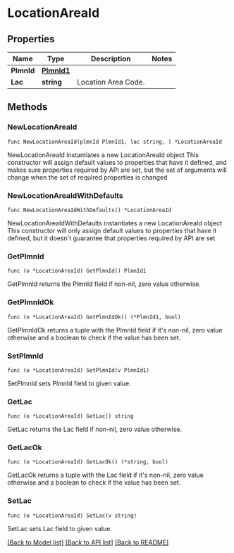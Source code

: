 # LocationAreaId

## Properties

Name | Type | Description | Notes
------------ | ------------- | ------------- | -------------
**PlmnId** | [**PlmnId1**](PlmnId1.md) |  | 
**Lac** | **string** | Location Area Code. | 

## Methods

### NewLocationAreaId

`func NewLocationAreaId(plmnId PlmnId1, lac string, ) *LocationAreaId`

NewLocationAreaId instantiates a new LocationAreaId object
This constructor will assign default values to properties that have it defined,
and makes sure properties required by API are set, but the set of arguments
will change when the set of required properties is changed

### NewLocationAreaIdWithDefaults

`func NewLocationAreaIdWithDefaults() *LocationAreaId`

NewLocationAreaIdWithDefaults instantiates a new LocationAreaId object
This constructor will only assign default values to properties that have it defined,
but it doesn't guarantee that properties required by API are set

### GetPlmnId

`func (o *LocationAreaId) GetPlmnId() PlmnId1`

GetPlmnId returns the PlmnId field if non-nil, zero value otherwise.

### GetPlmnIdOk

`func (o *LocationAreaId) GetPlmnIdOk() (*PlmnId1, bool)`

GetPlmnIdOk returns a tuple with the PlmnId field if it's non-nil, zero value otherwise
and a boolean to check if the value has been set.

### SetPlmnId

`func (o *LocationAreaId) SetPlmnId(v PlmnId1)`

SetPlmnId sets PlmnId field to given value.


### GetLac

`func (o *LocationAreaId) GetLac() string`

GetLac returns the Lac field if non-nil, zero value otherwise.

### GetLacOk

`func (o *LocationAreaId) GetLacOk() (*string, bool)`

GetLacOk returns a tuple with the Lac field if it's non-nil, zero value otherwise
and a boolean to check if the value has been set.

### SetLac

`func (o *LocationAreaId) SetLac(v string)`

SetLac sets Lac field to given value.



[[Back to Model list]](../README.md#documentation-for-models) [[Back to API list]](../README.md#documentation-for-api-endpoints) [[Back to README]](../README.md)


